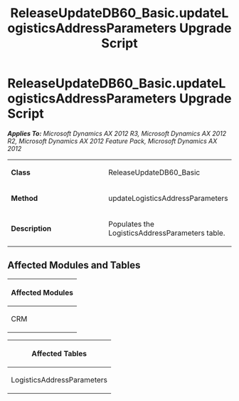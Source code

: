 ﻿---
title: ReleaseUpdateDB60_Basic.updateLogisticsAddressParameters Upgrade Script
TOCTitle: ReleaseUpdateDB60_Basic.updateLogisticsAddressParameters Upgrade Script
ms:assetid: 2b528951-4d9e-87d0-3d63-f7cd5c6c65e6
ms:mtpsurl: https://msdn.microsoft.com/en-us/library/JJ735952(v=AX.60)
ms:contentKeyID: 49707368
ms.date: 05/18/2015
mtps_version: v=AX.60
---

# ReleaseUpdateDB60\_Basic.updateLogisticsAddressParameters Upgrade Script 


_**Applies To:** Microsoft Dynamics AX 2012 R3, Microsoft Dynamics AX 2012 R2, Microsoft Dynamics AX 2012 Feature Pack, Microsoft Dynamics AX 2012_

<table>
<colgroup>
<col style="width: 50%" />
<col style="width: 50%" />
</colgroup>
<tbody>
<tr class="odd">
<td><p><strong>Class</strong></p></td>
<td><p>ReleaseUpdateDB60_Basic</p></td>
</tr>
<tr class="even">
<td><p><strong>Method</strong></p></td>
<td><p>updateLogisticsAddressParameters</p></td>
</tr>
<tr class="odd">
<td><p><strong>Description</strong></p></td>
<td><p>Populates the LogisticsAddressParameters table.</p></td>
</tr>
</tbody>
</table>


## Affected Modules and Tables

<table>
<colgroup>
<col style="width: 100%" />
</colgroup>
<thead>
<tr class="header">
<th><p>Affected Modules</p></th>
</tr>
</thead>
<tbody>
<tr class="odd">
<td><p>CRM</p></td>
</tr>
</tbody>
</table>


<table>
<colgroup>
<col style="width: 100%" />
</colgroup>
<thead>
<tr class="header">
<th><p>Affected Tables</p></th>
</tr>
</thead>
<tbody>
<tr class="odd">
<td><p>LogisticsAddressParameters</p></td>
</tr>
</tbody>
</table>

  


